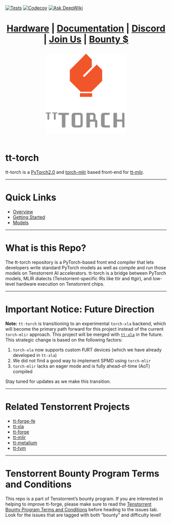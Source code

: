 [![Tests][tests badge]][tests]
[![Codecov][codecov badge]][codecov]
[![Ask DeepWiki](https://deepwiki.com/badge.svg)](https://deepwiki.com/tenstorrent/tt-torch)

<div align="center">

<h1>

 [Hardware](https://tenstorrent.com/cards/) | [Documentation](https://docs.tenstorrent.com/tt-torch/) | [Discord](https://discord.gg/tenstorrent) | [Join Us](https://job-boards.greenhouse.io/tenstorrent?gh_src=22e462047us) | [Bounty $](https://github.com/tenstorrent/tt-forge/issues?q=is%3Aissue%20state%3Aopen%20label%3Abounty)

</h1>
<picture>
  <img alt="tt-torch Logo" src="docs/public/images/tt-torch-logo.png" height="250">
</picture>

</div>
<br>

# tt-torch

tt-torch is a [PyTorch2.0](https://pytorch.org/get-started/pytorch-2.0/) and [torch-mlir](https://github.com/llvm/torch-mlir/) based front-end for [tt-mlir](https://github.com/tenstorrent/tt-mlir/).

-----
# Quick Links
- [Overview](https://docs.tenstorrent.com/tt-torch/overview.html)
- [Getting Started](https://docs.tenstorrent.com/tt-torch/getting_started.html)
- [Models](https://docs.tenstorrent.com/tt-torch/models/supported_models.html)

-----
# What is this Repo?

The tt-torch repository is a PyTorch-based front end compiler that lets developers write standard PyTorch models as well as compile and run those models on Tenstorrent AI accelerators. tt-torch is a bridge between PyTorch models, MLIR dialects (Tenstorrent-specific IRs like ttir and ttgir), and low-level hardware execution on Tenstorrent chips.

-----
# Important Notice: Future Direction

**Note:** `tt-torch` is transitioning to an experimental `torch-xla` backend, which will become the primary path forward for this project instead of the current `torch-mlir` approach. This project will be merged with [`tt-xla`](https://github.com/tenstorrent/tt-xla) in the future. This strategic change is based on the following factors:

1. `torch-xla` now supports custom PJRT devices (which we have already developed in `tt-xla`)
2. We did not find a good way to implement SPMD using `torch-mlir`
3. `torch-mlir` lacks an eager mode and is fully ahead-of-time (AoT) compiled

Stay tuned for updates as we make this transition.

-----
# Related Tenstorrent Projects
- [tt-forge-fe](https://github.com/tenstorrent/tt-forge-fe)
- [tt-xla](https://github.com/tenstorrent/tt-xla)
- [tt-forge](https://github.com/tenstorrent/tt-forge)
- [tt-mlir](https://github.com/tenstorrent/tt-mlir)
- [tt-metalium](https://github.com/tenstorrent/tt-metal)
- [tt-tvm](https://github.com/tenstorrent/tt-tvm)

-----
# Tenstorrent Bounty Program Terms and Conditions
This repo is a part of Tenstorrent’s bounty program. If you are interested in helping to improve tt-forge, please make sure to read the [Tenstorrent Bounty Program Terms and Conditions](https://docs.tenstorrent.com/bounty_terms.html) before heading to the issues tab. Look for the issues that are tagged with both “bounty” and difficulty level!

[codecov]: https://codecov.io/gh/tenstorrent/tt-torch
[tests]: https://github.com/tenstorrent/tt-torch/actions/workflows/on-push.yml?query=branch%3Amain
[codecov badge]: https://codecov.io/gh/tenstorrent/tt-torch/graph/badge.svg?token=XQJ3JVKIRI
[tests badge]: https://github.com/tenstorrent/tt-torch/actions/workflows/on-push.yml/badge.svg?query=branch%3Amain
